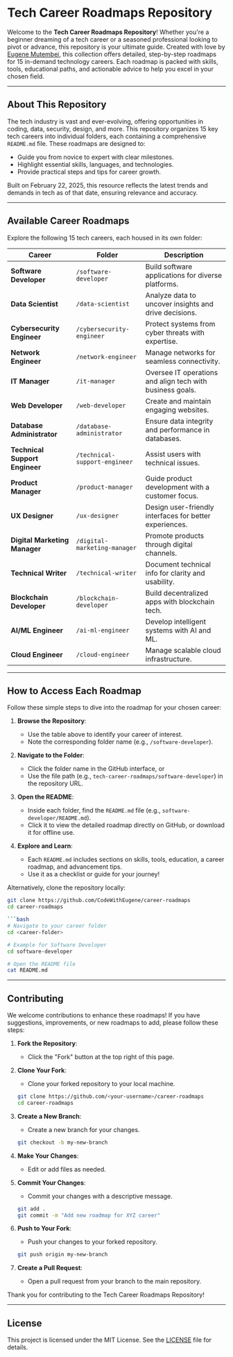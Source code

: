 # Tech Career Roadmaps Repository

Welcome to the **Tech Career Roadmaps Repository**! Whether you're a beginner dreaming of a tech career or a seasoned professional looking to pivot or advance, this repository is your ultimate guide. Created with love by [Eugene Mutembei](https://github.com/CodeWithEugene), this collection offers detailed, step-by-step roadmaps for 15 in-demand technology careers. Each roadmap is packed with skills, tools, educational paths, and actionable advice to help you excel in your chosen field.

---

## About This Repository
The tech industry is vast and ever-evolving, offering opportunities in coding, data, security, design, and more. This repository organizes 15 key tech careers into individual folders, each containing a comprehensive `README.md` file. These roadmaps are designed to:
- Guide you from novice to expert with clear milestones.
- Highlight essential skills, languages, and technologies.
- Provide practical steps and tips for career growth.

Built on February 22, 2025, this resource reflects the latest trends and demands in tech as of that date, ensuring relevance and accuracy.

---

## Available Career Roadmaps
Explore the following 15 tech careers, each housed in its own folder:

| **Career**                  | **Folder**                  | **Description**                                           |
|-----------------------------|-----------------------------|-----------------------------------------------------------|
| **Software Developer**      | `/software-developer`       | Build software applications for diverse platforms.        |
| **Data Scientist**          | `/data-scientist`           | Analyze data to uncover insights and drive decisions.     |
| **Cybersecurity Engineer**  | `/cybersecurity-engineer`   | Protect systems from cyber threats with expertise.        |
| **Network Engineer**        | `/network-engineer`         | Manage networks for seamless connectivity.                |
| **IT Manager**              | `/it-manager`               | Oversee IT operations and align tech with business goals. |
| **Web Developer**           | `/web-developer`            | Create and maintain engaging websites.                    |
| **Database Administrator**  | `/database-administrator`   | Ensure data integrity and performance in databases.       |
| **Technical Support Engineer** | `/technical-support-engineer` | Assist users with technical issues.                   |
| **Product Manager**         | `/product-manager`          | Guide product development with a customer focus.          |
| **UX Designer**             | `/ux-designer`              | Design user-friendly interfaces for better experiences.   |
| **Digital Marketing Manager** | `/digital-marketing-manager` | Promote products through digital channels.              |
| **Technical Writer**        | `/technical-writer`         | Document technical info for clarity and usability.        |
| **Blockchain Developer**    | `/blockchain-developer`     | Build decentralized apps with blockchain tech.            |
| **AI/ML Engineer**          | `/ai-ml-engineer`           | Develop intelligent systems with AI and ML.               |
| **Cloud Engineer**          | `/cloud-engineer`           | Manage scalable cloud infrastructure.                     |

---

## How to Access Each Roadmap
Follow these simple steps to dive into the roadmap for your chosen career:

1. **Browse the Repository**:  
   - Use the table above to identify your career of interest.  
   - Note the corresponding folder name (e.g., `/software-developer`).

2. **Navigate to the Folder**:  
   - Click the folder name in the GitHub interface, or  
   - Use the file path (e.g., `tech-career-roadmaps/software-developer`) in the repository URL.

3. **Open the README**:  
   - Inside each folder, find the `README.md` file (e.g., `software-developer/README.md`).  
   - Click it to view the detailed roadmap directly on GitHub, or download it for offline use.

4. **Explore and Learn**:  
   - Each `README.md` includes sections on skills, tools, education, a career roadmap, and advancement tips.  
   - Use it as a checklist or guide for your journey!

Alternatively, clone the repository locally:
```bash
git clone https://github.com/CodeWithEugene/career-roadmaps
cd career-roadmaps

```bash
# Navigate to your career folder
cd <career-folder>

# Example for Software Developer
cd software-developer

# Open the README file
cat README.md
```

---

## Contributing
We welcome contributions to enhance these roadmaps! If you have suggestions, improvements, or new roadmaps to add, please follow these steps:

1. **Fork the Repository**:  
    - Click the "Fork" button at the top right of this page.

2. **Clone Your Fork**:  
    - Clone your forked repository to your local machine.
    ```bash
    git clone https://github.com/<your-username>/career-roadmaps
    cd career-roadmaps
    ```

3. **Create a New Branch**:  
    - Create a new branch for your changes.
    ```bash
    git checkout -b my-new-branch
    ```

4. **Make Your Changes**:  
    - Edit or add files as needed.

5. **Commit Your Changes**:  
    - Commit your changes with a descriptive message.
    ```bash
    git add .
    git commit -m "Add new roadmap for XYZ career"
    ```

6. **Push to Your Fork**:  
    - Push your changes to your forked repository.
    ```bash
    git push origin my-new-branch
    ```

7. **Create a Pull Request**:  
    - Open a pull request from your branch to the main repository.

Thank you for contributing to the Tech Career Roadmaps Repository!

---

## License
This project is licensed under the MIT License. See the [LICENSE](LICENSE) file for details.